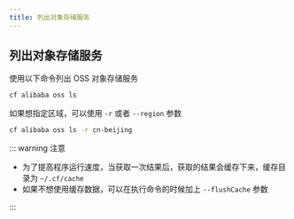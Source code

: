 ```yaml
---
title: 列出对象存储服务
---
```


## 列出对象存储服务

使用以下命令列出 OSS 对象存储服务

```bash
cf alibaba oss ls
```

如果想指定区域，可以使用 `-r` 或者 `--region` 参数

```bash
cf alibaba oss ls -r cn-beijing
```

::: warning 注意

* 为了提高程序运行速度，当获取一次结果后，获取的结果会缓存下来，缓存目录为 `~/.cf/cache`
* 如果不想使用缓存数据，可以在执行命令的时候加上 `--flushCache` 参数

::: 

<Vssue />

<script>
export default {
    mounted () {
      this.$page.lastUpdated = "2022年7月22日"
    }
  }
</script>